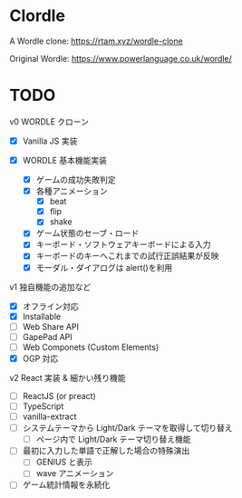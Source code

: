 # Clordle

A Wordle clone: https://rtam.xyz/wordle-clone

Original Wordle: https://www.powerlanguage.co.uk/wordle/

# TODO

v0 WORDLE クローン

- [x] Vanilla JS 実装
- [x] WORDLE 基本機能実装

  - [x] ゲームの成功失敗判定
  - [x] 各種アニメーション
    - [x] beat
    - [x] flip
    - [x] shake
  - [x] ゲーム状態のセーブ・ロード
  - [x] キーボード・ソフトウェアキーボードによる入力
  - [x] キーボードのキーへこれまでの試行正誤結果が反映
  - [x] モーダル・ダイアログは alert()を利用

v1 独自機能の追加など

- [x] オフライン対応
- [x] Installable
- [ ] Web Share API
- [ ] GapePad API
- [ ] Web Componets (Custom Elements)
- [x] OGP 対応

v2 React 実装 & 細かい残り機能

- [ ] ReactJS (or preact)
- [ ] TypeScript
- [ ] vanilla-extract
- [ ] システムテーマから Light/Dark テーマを取得して切り替え
  - [ ] ページ内で Light/Dark テーマ切り替え機能
- [ ] 最初に入力した単語で正解した場合の特殊演出
  - [ ] GENIUS と表示
  - [ ] wave アニメーション
- [ ] ゲーム統計情報を永続化

